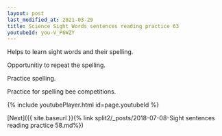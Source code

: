 ```yaml
---
layout: post
last_modified_at: 2021-03-29
title: Science Sight Words sentences reading practice 63
youtubeId: you-V_P6WZY
---
```

 
 
Helps to learn sight words and their spelling.

Opportunitiy to repeat the spelling. 

Practice spelling. 
 
Practice for spelling bee competitions. 
 
{% include youtubePlayer.html id=page.youtubeId %}
 
 

[Next]({{ site.baseurl }}{% link  split2/_posts/2018-07-08-Sight sentences reading practice 58.md%})
 
